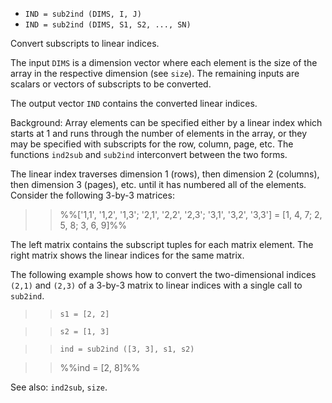 * `IND = sub2ind (DIMS, I, J)`
* `IND = sub2ind (DIMS, S1, S2, ..., SN)`

Convert subscripts to linear indices.

The input `DIMS` is a dimension vector where each element is the size
of the array in the respective dimension (see `size`).  The
remaining inputs are scalars or vectors of subscripts to be
converted.

The output vector `IND` contains the converted linear indices.

Background: Array elements can be specified either by a linear
index which starts at 1 and runs through the number of elements in
the array, or they may be specified with subscripts for the row,
column, page, etc.  The functions `ind2sub` and `sub2ind`
interconvert between the two forms.

The linear index traverses dimension 1 (rows), then dimension 2
(columns), then dimension 3 (pages), etc. until it has numbered all
of the elements.  Consider the following 3-by-3 matrices:

>> %%['1,1', '1,2', '1,3'; '2,1', '2,2', '2,3'; '3,1', '3,2', '3,3'] = [1, 4, 7; 2, 5, 8; 3, 6, 9]%%

The left matrix contains the subscript tuples for each matrix
element.  The right matrix shows the linear indices for the same
matrix.

The following example shows how to convert the two-dimensional
indices `(2,1)` and `(2,3)` of a 3-by-3 matrix to linear indices
with a single call to `sub2ind`.

>> `s1 = [2, 2]`

>> `s2 = [1, 3]`

>> `ind = sub2ind ([3, 3], s1, s2)`

>> %%ind =  [2, 8]%%

See also: `ind2sub`, `size`.
